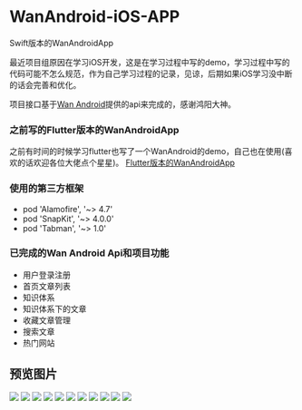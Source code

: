 # WanAndroid-iOS-APP
Swift版本的WanAndroidApp

最近项目组原因在学习iOS开发，这是在学习过程中写的demo，学习过程中写的代码可能不怎么规范，作为自己学习过程的记录，见谅，后期如果iOS学习没中断的话会完善和优化。

项目接口基于[Wan Android](http://www.wanandroid.com/index)提供的api来完成的，感谢鸿阳大神。

### 之前写的Flutter版本的WanAndroidApp
之前有时间的时候学习flutter也写了一个WanAndroid的demo，自己也在使用(喜欢的话欢迎各位大佬点个星星)。
[Flutter版本的WanAndroidApp](https://github.com/ywp0919/wan_android_flutter)

### 使用的第三方框架
 - pod 'Alamofire', '~> 4.7'
 - pod 'SnapKit', '~> 4.0.0'
 - pod 'Tabman', '~> 1.0'

### 已完成的Wan Android Api和项目功能
 - 用户登录注册
 - 首页文章列表
 - 知识体系
 - 知识体系下的文章
 - 收藏文章管理
 - 搜索文章
 - 热门网站



## 预览图片

![](mdFile/pic_display_1.png)
![](mdFile/pic_display_2.png)
![](mdFile/pic_display_3.png)
![](mdFile/pic_display_4.png)
![](mdFile/pic_display_5.png)
![](mdFile/pic_display_6.png)
![](mdFile/pic_display_7.png)
![](mdFile/pic_display_8.png)
![](mdFile/pic_display_9.png)
![](mdFile/pic_display_10.png)
![](mdFile/pic_display_11.png)
